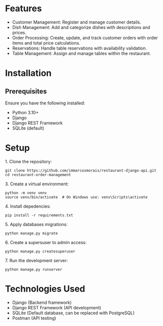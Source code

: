 # Features

* ⁠Customer Management: Register and manage customer details.
* ⁠Dish Management: Add and categorize dishes with descriptions and prices.
* ⁠Order Processing: Create, update, and track customer orders with order items and total price calculations.
* ⁠Reservations: Handle table reservations with availability validation.
* ⁠Table Management: Assign and manage tables within the restaurant.

# Installation

## Prerequisites

Ensure you have the following installed:

* ⁠Python 3.10+
* ⁠Django
* ⁠Django REST Framework
* ⁠SQLite (default)

# Setup

1.⁠ ⁠Clone the repository:

```
git clone https://github.com/immarcosmorais/restaurant-django-api.git
cd restaurant-order-management
```

3.⁠ ⁠Create a virtual environment:

```
python -m venv venv
source venv/bin/activate  # On Windows use: venv\Scripts\activate
```

4.⁠ ⁠Install depedencies:

```
pip install -r requirements.txt
```

5.⁠ ⁠Apply databases migrations:

```
python manage.py migrate
```

6.⁠ ⁠Create a supersuser to admin access:

```
python manage.py createsuperuser
```

7.⁠ ⁠Run the development server:

```
python manage.py runserver
```

# Technologies Used

* Django (Backend framework)
* Django REST Framework (API development)
* SQLite (Default database, can be replaced with PostgreSQL)
* Postman (API testing)
